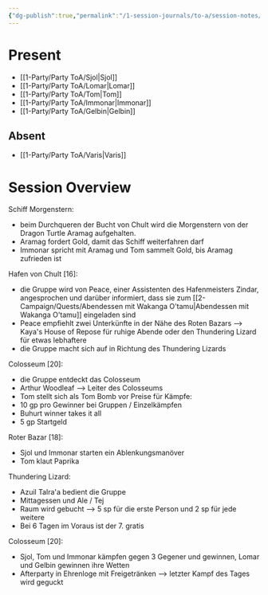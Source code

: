 ```yaml
---
{"dg-publish":true,"permalink":"/1-session-journals/to-a/session-notes/2024-12-12-to-a-s001/","tags":["journal"]}
---
```


# Present



- [[1-Party/Party ToA/Sjol\|Sjol]] 
- [[1-Party/Party ToA/Lomar\|Lomar]]
- [[1-Party/Party ToA/Tom\|Tom]]
- [[1-Party/Party ToA/Immonar\|Immonar]]
- [[1-Party/Party ToA/Gelbin\|Gelbin]]

## Absent



- [[1-Party/Party ToA/Varis\|Varis]]


# Session Overview



Schiff Morgenstern:
- beim Durchqueren der Bucht von Chult wird die Morgenstern von der Dragon Turtle Aramag aufgehalten.
- Aramag fordert Gold, damit das Schiff weiterfahren darf
- Immonar spricht mit Aramag und Tom sammelt Gold, bis Aramag zufrieden ist

Hafen von Chult [16]:
- die Gruppe wird von Peace, einer Assistenten des Hafenmeisters Zindar, angesprochen und darüber informiert, dass sie zum [[2-Campaign/Quests/Abendessen mit Wakanga O'tamu\|Abendessen mit Wakanga O'tamu]] eingeladen sind
- Peace empfiehlt zwei Unterkünfte in der Nähe des Roten Bazars --> Kaya's House of Repose für ruhige Abende oder den Thundering Lizard für etwas lebhaftere
- die Gruppe macht sich auf in Richtung des Thundering Lizards

Colosseum [20]:
- die Gruppe entdeckt das Colosseum
- Arthur Woodleaf --> Leiter des Colosseums
- Tom stellt sich  als Tom Bomb vor
Preise für Kämpfe:
- 10 gp pro Gewinner bei Gruppen / Einzelkämpfen
- Buhurt winner takes it all
- 5 gp Startgeld

Roter Bazar [18]:
- Sjol und Immonar starten ein Ablenkungsmanöver
- Tom klaut Paprika

Thundering Lizard:
- Azuil Talra'a bedient die Gruppe 
- Mittagessen und Ale / Tej
- Raum wird gebucht --> 5 sp für die erste Person und 2 sp für jede weitere
- Bei 6 Tagen im Voraus ist der 7. gratis

Colosseum [20]:
- Sjol, Tom und Immonar kämpfen gegen 3 Gegener und gewinnen, Lomar und Gelbin gewinnen ihre Wetten
- Afterparty in Ehrenloge mit Freigetränken --> letzter Kampf des Tages wird geguckt